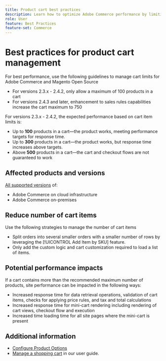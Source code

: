 ```yaml
---
title: Product cart best practices
description: Learn how to optimize Adobe Commerce performance by limiting the number of products in a cart.
role: User
feature: Best Practices
feature-set: Commerce
---
```

# Best practices for product cart management

For best performance, use the following guidelines to manage cart limits for Adobe Commerce and Magento Open Source

- For versions 2.3.x - 2.4.2, only allow a maximum of 100 products in a cart
- For versions 2.4.3 and later, enhancement to sales rules capabilities increase the cart maximum to 750


For versions 2.3.x - 2.4.2, the expected performance based on cart item limits is:

- Up to **100** products in a cart—the product works, meeting performance targets for response time.
- Up to **300** products in a cart—the product works, but response time increases above targets.
- Above **500** products in a cart—the cart and checkout flows are not guaranteed to work

## Affected products and versions

[All supported versions](../../../release/versions.md) of:

- Adobe Commerce on cloud infrastructure
- Adobe Commerce on-premises

## Reduce number of cart items

Use the following strategies to manage the number of cart items 

- Split orders into several smaller orders with a smaller number of rows by leveraging the [!UICONTROL Add Item by SKU] feature.
- Only add the custom logic and cart customization required to load a list of items.

## Potential performance impacts

If a cart contains more than the recommended maximum number of products, site performance can be impacted in the following ways:

- Increased response time for data retrieval operations, validation of cart items, checks for applying price rules, and tax and total calculations
- Increased response time for mini-cart rendering including rendering of cart views, checkout flow and execution
- Increased time loading time for all site pages where the mini-cart is present


## Additional information

- [Configure Product Options](https://experienceleague.adobe.com/docs/commerce-admin/inventory/configuration/product-options.html)
- [Manage a shopping cart](https://experienceleague.adobe.com/docs/commerce-admin/stores-sales/point-of-purchase/assist/shopping-assisted-cart-manage.html) in our user guide.
